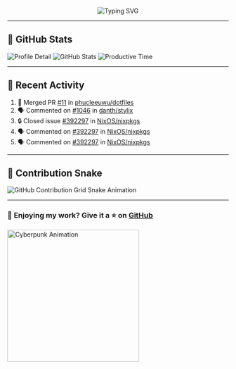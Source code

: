 <p align="center">
  <img src="https://readme-typing-svg.demolab.com/?lines=Hi+There!+I'm+Phuc+Lee+👋;I'm+a+Noob!+and+I+love+learning+new+things!&font=Fira+Code&size=22&pause=100&color=7AA2F7&width=600&height=75&center=true&vCenter=true&multiline=true&repeat=true" alt="Typing SVG">
</p>

---

## 🚀 GitHub Stats

![Profile Detail](http://github-profile-summary-cards.vercel.app/api/cards/profile-details?username=phucleeuwu&theme=transparent)
![GitHub Stats](http://github-profile-summary-cards.vercel.app/api/cards/stats?username=phucleeuwu&theme=transparent)
![Productive Time](http://github-profile-summary-cards.vercel.app/api/cards/productive-time?username=phucleeuwu&theme=transparent&utcOffset=8)

---

## 📝 Recent Activity

<!--START_SECTION:activity-->
1. 🎉 Merged PR [#11](https://github.com/phucleeuwu/dotfiles/pull/11) in [phucleeuwu/dotfiles](https://github.com/phucleeuwu/dotfiles)
2. 🗣 Commented on [#1046](https://github.com/danth/stylix/issues/1046#issuecomment-2746227318) in [danth/stylix](https://github.com/danth/stylix)
3. 🔒 Closed issue [#392297](https://github.com/NixOS/nixpkgs/issues/392297) in [NixOS/nixpkgs](https://github.com/NixOS/nixpkgs)
4. 🗣 Commented on [#392297](https://github.com/NixOS/nixpkgs/issues/392297#issuecomment-2746207563) in [NixOS/nixpkgs](https://github.com/NixOS/nixpkgs)
5. 🗣 Commented on [#392297](https://github.com/NixOS/nixpkgs/issues/392297#issuecomment-2746092169) in [NixOS/nixpkgs](https://github.com/NixOS/nixpkgs)
<!--END_SECTION:activity-->

<!--START_SECTION:waka-->
<!--END_SECTION:waka-->

---

## 🐍 Contribution Snake

<picture>
  <source media="(prefers-color-scheme: dark)" srcset="https://raw.githubusercontent.com/phucleeuwu/phucleeuwu/output/github-contribution-grid-snake-dark.svg">
  <source media="(prefers-color-scheme: light)" srcset="https://raw.githubusercontent.com/phucleeuwu/phucleeuwu/output/github-contribution-grid-snake.svg">
  <img alt="GitHub Contribution Grid Snake Animation" src="https://raw.githubusercontent.com/phucleeuwu/phucleeuwu/output/github-contribution-grid-snake.svg">
</picture>

---

### 💙 **Enjoying my work?** Give it a ⭐ on **[GitHub](https://github.com/phucleeuwu)**

<p align="left">
  <img src="https://media.giphy.com/media/u5sgL5pks5JXKHcVZo/giphy.gif" width="300" alt="Cyberpunk Animation">
</p>
